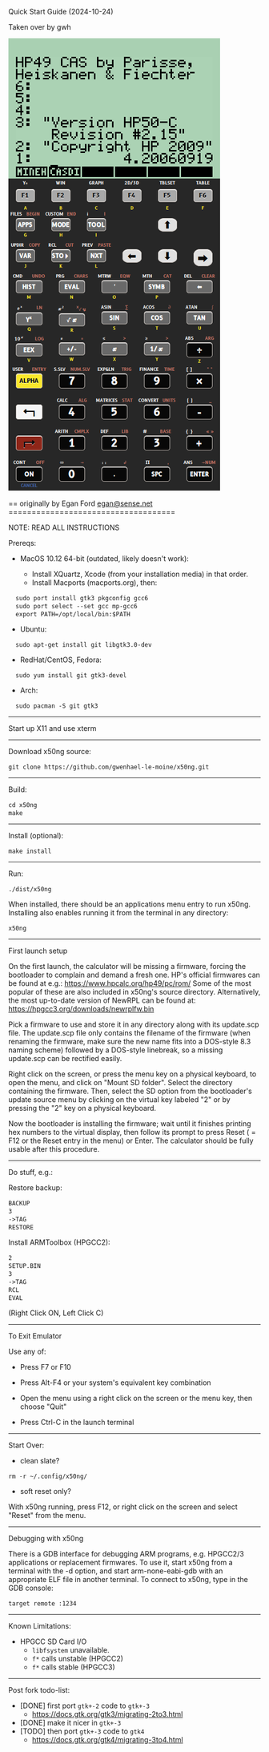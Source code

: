 Quick Start Guide (2024-10-24)

Taken over by gwh

![screenshot of x50ng](./screenshot.png?raw=true "screenshot of x50ng")


== originally by Egan Ford <egan@sense.net> ====================================

NOTE: READ ALL INSTRUCTIONS

Prereqs:

* MacOS 10.12 64-bit (outdated, likely doesn't work):

  * Install XQuartz, Xcode (from your installation media) in that order.
  * Install Macports (macports.org), then:

```
  sudo port install gtk3 pkgconfig gcc6
  sudo port select --set gcc mp-gcc6
  export PATH=/opt/local/bin:$PATH
```

* Ubuntu:

```
  sudo apt-get install git libgtk3.0-dev
```

* RedHat/CentOS, Fedora:

```
  sudo yum install git gtk3-devel
```

* Arch:

```
  sudo pacman -S git gtk3
```

------------------------------------------------------------------------

Start up X11 and use xterm

------------------------------------------------------------------------

Download x50ng source:

```
git clone https://github.com/gwenhael-le-moine/x50ng.git
```

------------------------------------------------------------------------

Build:

```
cd x50ng
make
```

------------------------------------------------------------------------

Install (optional):

```
make install
```

------------------------------------------------------------------------

Run:

```
./dist/x50ng
```

When installed, there should be an applications menu entry to run x50ng.
Installing also enables running it from the terminal in any directory:

```
x50ng
```

------------------------------------------------------------------------

First launch setup

On the first launch, the calculator will be missing a firmware, forcing
the bootloader to complain and demand a fresh one.
HP's official firmwares can be found at e.g.:
https://www.hpcalc.org/hp49/pc/rom/
Some of the most popular of these are also included in x50ng's source
directory.
Alternatively, the most up-to-date version of NewRPL can be found at:
https://hpgcc3.org/downloads/newrplfw.bin

Pick a firmware to use and store it in any directory along with its
update.scp file. The update.scp file only contains the filename of the
firmware (when renaming the firmware, make sure the new name fits into
a DOS-style 8.3 naming scheme) followed by a DOS-style linebreak, so a
missing update.scp can be rectified easily.

Right click on the screen, or press the menu key on a physical keyboard,
to open the menu, and click on "Mount SD folder".
Select the directory containing the firmware. Then, select the SD option
from the bootloader's update source menu by clicking on the virtual key
labeled "2" or by pressing the "2" key on a physical keyboard.

Now the bootloader is installing the firmware; wait until it finishes
printing hex numbers to the virtual display, then follow its prompt to
press Reset ( = F12 or the Reset entry in the menu) or Enter.
The calculator should be fully usable after this procedure.

------------------------------------------------------------------------

Do stuff, e.g.:

Restore backup:

```
BACKUP
3
->TAG
RESTORE
```

Install ARMToolbox (HPGCC2):

```
2
SETUP.BIN
3
->TAG
RCL
EVAL
```
(Right Click ON, Left Click C)

------------------------------------------------------------------------

To Exit Emulator

Use any of:

* Press F7 or F10

* Press Alt-F4 or your system's equivalent key combination

* Open the menu using a right click on the screen or the menu key, then
choose "Quit"

* Press Ctrl-C  in the launch terminal

------------------------------------------------------------------------

Start Over:

* clean slate?

```
rm -r ~/.config/x50ng/
```

* soft reset only?

With x50ng running, press F12, or right click on the screen and select
"Reset" from the menu.

------------------------------------------------------------------------

Debugging with x50ng

There is a GDB interface for debugging ARM programs, e.g. HPGCC2/3
applications or replacement firmwares. To use it, start x50ng from a
terminal with the -d option, and start arm-none-eabi-gdb with an
appropriate ELF file in another terminal. To connect to x50ng, type in
the GDB console:

```
target remote :1234
```

------------------------------------------------------------------------

Known Limitations:

* HPGCC SD Card I/O
  - `libfsystem` unavailable.
  - `f*` calls unstable (HPGCC2)
  - `f*` calls stable (HPGCC3)

------------------------------------------------------------------------

Post fork todo-list:

* [DONE] first port `gtk+-2` code to `gtk+-3`
  - https://docs.gtk.org/gtk3/migrating-2to3.html
* [DONE] make it nicer in `gtk+-3`
* [TODO] then port `gtk+-3` code to `gtk4`
  - https://docs.gtk.org/gtk4/migrating-3to4.html
